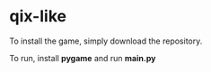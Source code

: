 # qix-like
To install the game, simply download the repository.

To run, install **pygame** and run **main.py**
